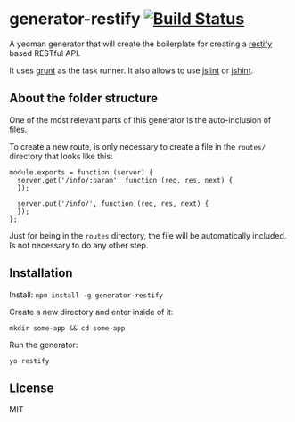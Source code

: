 # generator-restify [![Build Status](https://secure.travis-ci.org/chris-l/generator-restify.png?branch=master)](https://travis-ci.org/chris-l/generator-restify)

A yeoman generator that will create the boilerplate for creating a [restify](http://mcavage.me/node-restify/) based RESTful API.

It uses [grunt](http://gruntjs.com) as the task runner. It also allows to use [jslint](http://www.jslint.com) or [jshint](http://jshint.com).

## About the folder structure

One of the most relevant parts of this generator is the auto-inclusion of files.

To create a new route, is only necessary to create a file in the `routes/` directory that looks like this:

```
module.exports = function (server) {
  server.get('/info/:param', function (req, res, next) {
  });

  server.put('/info/', function (req, res, next) {
  });
};
```

Just for being in the `routes` directory, the file will be automatically included. Is not necessary to do any other step.

## Installation

Install: `npm install -g generator-restify`

Create a new directory and enter inside of it:
```
mkdir some-app && cd some-app
```

Run the generator: 
```
yo restify
```


## License

MIT
